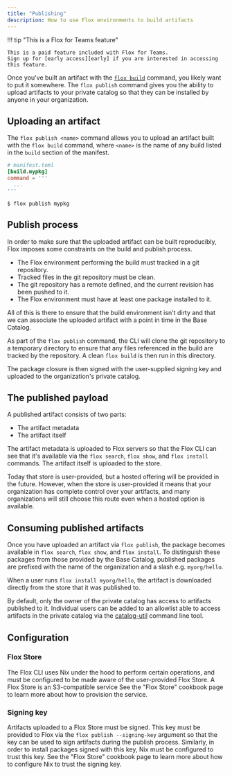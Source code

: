 ```yaml
---
title: "Publishing"
description: How to use Flox environments to build artifacts 
---
```


!!! tip "This is a Flox for Teams feature"

    This is a paid feature included with Flox for Teams.
    Sign up for [early access][early] if you are interested in accessing this feature.
  
Once you've built an artifact with the [`flox build`][builds-concept] command, you likely want to put it somewhere.
The `flox publish` command gives you the ability to upload artifacts to your private catalog so that they can be installed by anyone in your organization.

## Uploading an artifact

The `flox publish <name>` command allows you to upload an artifact built with the `flox build` command, where `<name>` is the name of any build listed in the `build` section of the manifest.

```toml
# manifest.toml
[build.mypkg]
command = '''
  ...
'''
```

```console
$ flox publish mypkg
```

## Publish process

In order to make sure that the uploaded artifact can be built reproducibly,
Flox imposes some constraints on the build and publish process.

- The Flox environment performing the build must tracked in a git repository.
- Tracked files in the git repository must be clean.
- The git repository has a remote defined, and the current revision has been pushed to it.
- The Flox environment must have at least one package installed to it.

All of this is there to ensure that the build environment isn't dirty and that we can associate the uploaded artifact with a point in time in the Base Catalog.

As part of the `flox publish` command, the CLI will clone the git repository to a temporary directory to ensure that any files referenced in the build are tracked by the repository.
A clean `flox build` is then run in this directory.

The package closure is then signed with the user-supplied signing key and uploaded to the organization's private catalog.

## The published payload

A published artifact consists of two parts:

- The artifact metadata
- The artifact itself

The artifact metadata is uploaded to Flox servers so that the Flox CLI can see that it's available via the `flox search`, `flox show`, and `flox install` commands.
The artifact itself is uploaded to the store.

Today that store is user-provided, but a hosted offering will be provided in the future.
However, when the store is user-provided it means that your organization has complete control over your artifacts, and many organizations will still choose this route even when a hosted option is available.

## Consuming published artifacts

Once you have uploaded an artifact via `flox publish`, the package becomes available in `flox search`, `flox show`, and `flox install`.
To distinguish these packages from those provided by the Base Catalog, published packages are prefixed with the name of the organization and a slash e.g. `myorg/hello`.

When a user runs `flox install myorg/hello`, the artifact is downloaded directly from the store that it was published to.

By default, only the owner of the private catalog has access to artifacts published to it.
Individual users can be added to an allowlist able to access artifacts in the private catalog via the [catalog-util][catalog-util] command line tool.

## Configuration

### Flox Store

The Flox CLI uses Nix under the hood to perform certain operations, and must be configured to be made aware of the user-provided Flox Store.
A Flox Store is an S3-compatible service
See the "Flox Store" cookbook page to learn more about how to provision the service.

### Signing key

Artifacts uploaded to a Flox Store must be signed.
This key must be provided to Flox via the `flox publish --signing-key` argument so that the key can be used to sign artifacts during the publish process.
Similarly, in order to install packages signed with this key, Nix must be configured to trust this key.
See the "Flox Store" cookbook page to learn more about how to configure Nix to trust the signing key.

[builds-concept]: ./manifest-builds.md
[early]: https://flox.dev/early/
[catalog-util]: https://github.com/flox/catalog-util
